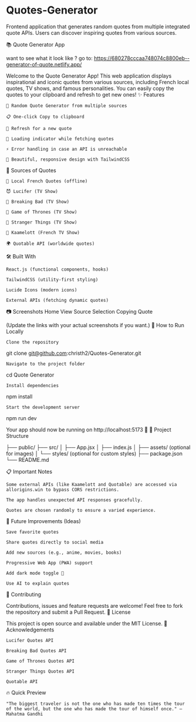 # Quotes-Generator
Frontend application that generates random quotes from multiple integrated quote APIs. Users can discover inspiring quotes from various sources.


📚 Quote Generator App

want to see what it look like ? go to: https://680278cccaa748074c8800eb--generator-of-quote.netlify.app/

Welcome to the Quote Generator App!
This web application displays inspirational and iconic quotes from various sources, including French local quotes, TV shows, and famous personalities.
You can easily copy the quotes to your clipboard and refresh to get new ones!
✨ Features

    🎲 Random Quote Generator from multiple sources

    📋 One-click Copy to clipboard

    🔄 Refresh for a new quote

    🚦 Loading indicator while fetching quotes

    ⚡ Error handling in case an API is unreachable

    🎨 Beautiful, responsive design with TailwindCSS

📜 Sources of Quotes

    🥖 Local French Quotes (offline)

    😈 Lucifer (TV Show)

    🧪 Breaking Bad (TV Show)

    🐲 Game of Thrones (TV Show)

    👻 Stranger Things (TV Show)

    🤴 Kaamelott (French TV Show)

    🌍 Quotable API (worldwide quotes)

🛠️ Built With

    React.js (functional components, hooks)

    TailwindCSS (utility-first styling)

    Lucide Icons (modern icons)

    External APIs (fetching dynamic quotes)

📷 Screenshots
Home View	Source Selection	Copying Quote
	
	

(Update the links with your actual screenshots if you want.)
🚀 How to Run Locally

    Clone the repository

git clone git@github.com:christh2/Quotes-Generator.git

    Navigate to the project folder

cd Quote Generator

    Install dependencies

npm install

    Start the development server

npm run dev

Your app should now be running on http://localhost:5173 🚀
📂 Project Structure

├── public/
├── src/
│   ├── App.jsx
│   ├── index.js
│   ├── assets/ (optional for images)
│   └── styles/ (optional for custom styles)
├── package.json
└── README.md

📋 Important Notes

    Some external APIs (like Kaamelott and Quotable) are accessed via allorigins.win to bypass CORS restrictions.

    The app handles unexpected API responses gracefully.

    Quotes are chosen randomly to ensure a varied experience.

🧠 Future Improvements (Ideas)

    Save favorite quotes

    Share quotes directly to social media

    Add new sources (e.g., anime, movies, books)

    Progressive Web App (PWA) support

    Add dark mode toggle 🌙

    Use AI to explain quotes

🤝 Contributing

Contributions, issues and feature requests are welcome!
Feel free to fork the repository and submit a Pull Request.
📜 License

This project is open source and available under the MIT License.
🙌 Acknowledgements

    Lucifer Quotes API

    Breaking Bad Quotes API

    Game of Thrones Quotes API

    Stranger Things Quotes API

    Quotable API

🔥 Quick Preview

    "The biggest traveler is not the one who has made ten times the tour of the world, but the one who has made the tour of himself once." — Mahatma Gandhi
